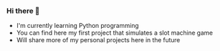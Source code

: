 ### Hi there 👋

- I'm currently learning Python programming
- You can find here my first project that simulates a slot machine game
- Will share more of my personal projects here in the future
